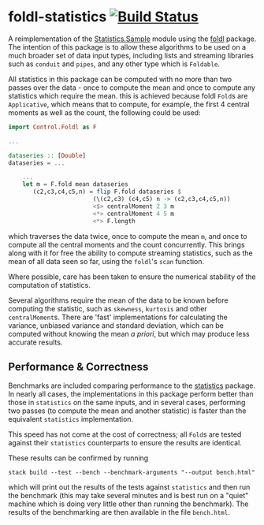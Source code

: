 # foldl-statistics [![Build Status](https://travis-ci.org/data61/foldl-statistics.svg?branch=master)](https://travis-ci.org/data61/foldl-statistics)
A reimplementation of the [Statistics.Sample](https://hackage.haskell.org/package/statistics/docs/Statistics-Sample.html)
module using the [foldl](https://www.stackage.org/lts-5.1/package/foldl) package.
The intention of this package is to allow these algorithms to be used on a much broader set of data input types,
including lists and streaming libraries such as `conduit` and `pipes`, and any other type which is `Foldable`.

All statistics in this package can be computed with no more than two passes over the data - once to compute the mean and once to compute 
any statistics which require the mean. this is achieved because foldl `Fold`s are `Applicative`, which means that to compute, for example, the first 4 central moments as well as the count, the following could be used:

```haskell
import Control.Foldl as F

...

dataseries :: [Double]
dataseries = ...

    ...
    let m = F.fold mean dataseries
       (c2,c3,c4,c5,n) = flip F.fold dataseries $ 
                        (\(c2,c3) (c4,c5) n -> (c2,c3,c4,c5,n)) 
                        <$> centralMoment 2 3 m
                        <*> centralMoment 4 5 m
                        <*> F.length
```

which traverses the data twice, once to compute the mean `m`, and once to compute all the central moments and the count concurrently. This brings along with it for free the ability to compute streaming statistics, such as the mean of all data seen so far, using the `foldl`'s `scan` function.

Where possible, care has been taken to ensure the numerical stability of the computation of statistics.

Several algorithms require the mean of the data to be known before computing the statistic, such as `skewness`, `kurtosis` and other `centralMoment`s.
There are 'fast' implementations for calculating the variance, unbiased variance and standard deviation, which can be computed without knowing the mean
*a priori*, but which may produce less accurate results.

## Performance & Correctness
Benchmarks are included comparing performance to the [statistics](https://hackage.haskell.org/package/statistics) package. In nearly all cases, the implementations in this package perform better than those in `statistics` on the same inputs, and in several cases, performing two passes (to compute the mean and another statistic) is faster than the equivalent `statistics` implementation.

This speed has not come at the cost of correctness; all `Fold`s are tested against their `statistics` counterparts to ensure the results are identical.

These results can be confirmed by running

    stack build --test --bench --benchmark-arguments "--output bench.html"

which will print out the results of the tests against `statistics` and then run the benchmark (this may take several minutes and is best run on a "quiet" machine which is doing very little other than running the benchmark). The results of the benchmarking are then available in the file `bench.html`.

